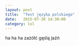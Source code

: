 ```yaml
---
layout: post
title:  "Test języka polskiego"
date:   2015-07-30 14:30:00
category: lol
---
```

ha ha ha zażółć gęślą jaźń